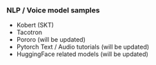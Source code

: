 ### NLP / Voice model samples  
  
- Kobert (SKT)
- Tacotron
- Pororo (will be updated)
- Pytorch Text / Audio tutorials (will be updated)
- HuggingFace related models (will be updated)
